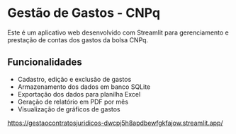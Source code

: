 # Gestão de Gastos - CNPq

Este é um aplicativo web desenvolvido com Streamlit para gerenciamento e prestação de contas dos gastos da bolsa CNPq.

## Funcionalidades

- Cadastro, edição e exclusão de gastos
- Armazenamento dos dados em banco SQLite
- Exportação dos dados para planilha Excel
- Geração de relatório em PDF por mês
- Visualização de gráficos de gastos

https://gestaocontratosjuridicos-dwcpj5h8apdbewfgkfajow.streamlit.app/
